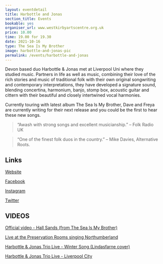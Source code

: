 ```yaml
---
layout: eventdetail
title: Harbottle and Jonas
section_title: Events
bookable: yes
organiser_url: www.westkirbyartscentre.org.uk
price: 10.00
time: 19.00 for 19.30
date: 2021-10-16
type: The Sea Is My Brother
image: harbottle-and-jonas-pic
permalink: /events/harbottle-and-jonas
---
```


Devon based duo Harbottle & Jonas met at Liverpool Uni where they studied music. Partners in life as well as music, combining their love of the rich stories and music of traditional folk with their own original songwriting and contemporary interpretations, they have developed a signature sound, blending concertina, harmonium, banjo, stomp box, acoustic guitar and cittern with their beautiful and closely intertwined vocal harmonies.  

Currently touring with latest album The Sea Is My Brother, Dave and Freya are currently writing for their next release and you could be the first to hear these new songs.

> “Awash with strong songs and excellent musicianship.” – Folk Radio UK

> “One of the finest folk duos in the country.” – Mike Davies, Alternative Roots.


## Links
[Website](https://www.harbottleandjonas.com)

[Facebook](https://www.facebook.com/harbottleandjonas)

[Instagram](https://www.instagram.com/harbottleandjonas)

[Twitter](https://www.twitter.com/harbottle_jonas)

## VIDEOS

[Official video - Hall Sands (from The Sea Is My Brother)](https://youtu.be/mEQcsWaV3EM)

[Live at the Preservation Rooms singing Northumberland](https://youtu.be/jLx7_fJwqao)

[Harbottle & Jonas Trio Live - Winter Song (Lindasfarne cover)](https://youtu.be/1JxJU3ZkFj4)

[Harbottle & Jonas Trio Live - Liverpool City](https://youtu.be/s-z7tzLmC6s)
